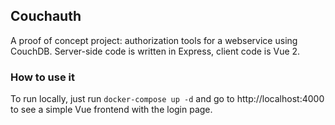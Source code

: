 ## Couchauth
A proof of concept project: authorization tools for a webservice using CouchDB.
Server-side code is written in Express, client code is Vue 2.

### How to use it
To run locally, just run `docker-compose up -d` and go to http://localhost:4000 to see a simple Vue frontend with the login page.
